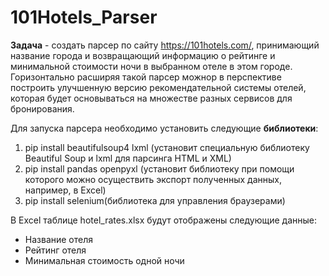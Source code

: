 # 101Hotels_Parser
**Задача** - создать парсер по сайту https://101hotels.com/, принимающий название города и возвращающий информацию о рейтинге и минимальной стоимости ночи в выбранном отеле в этом городе. Горизонтально расширяя такой парсер можнор в перспективе построить улучшенную версию рекомендательной системы отелей, которая будет основываться на множестве разных сервисов для бронирования.

Для запуска парсера необходимо установить следующие **библиотеки**:
1. pip install beautifulsoup4 lxml (установит специальную библиотеку Beautiful Soup и lxml для парсинга HTML и XML)
2. pip install pandas openpyxl (установит библиотеку при помощи которого можно осуществить экспорт полученных данных, например, в Excel)
3. pip install selenium(библиотека для управления браузерами)


В Excel таблице hotel_rates.xlsx будут отображены следующие данные:

* Название отеля
* Рейтинг отеля
* Минимальная стоимость одной ночи
